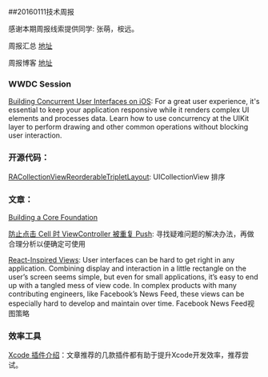 ##20160111技术周报

感谢本期周报线索提供同学: 张萌，桉远。

周报汇总 [地址](https://github.com/BaiduHiDeviOS/iOS-Tech-Weekly)

周报博客 [地址](http://baiduhidevios.github.io/)

### WWDC Session
[Building Concurrent User Interfaces on iOS](https://developer.apple.com/videos/play/wwdc2012-211/): For a great user experience, it's essential to keep your application responsive while it renders complex UI elements and processes data. Learn how to use concurrency at the UIKit layer to perform drawing and other common operations without blocking user interaction.


### 开源代码：
[RACollectionViewReorderableTripletLayout](https://github.com/ra1028/RACollectionViewReorderableTripletLayout): UICollectionView 排序


### 文章：


[Building a Core Foundation](http://robnapier.net/assets/Building-a-Core-Foundation.pdf)

[防止点击 Cell 时 ViewController 被重复 Push](https://github.com/nixzhu/dev-blog/blob/master/2016-01-04-duplicate-push.md): 寻找疑难问题的解决办法，再做合理分析以便确定可使用

[React-Inspired Views](https://www.objc.io/issues/22-scale/facebook/): User interfaces can be hard to get right in any application. Combining display and interaction in a little rectangle on the user’s screen seems simple, but even for small applications, it’s easy to end up with a tangled mess of view code. In complex products with many contributing engineers, like Facebook’s News Feed, these views can be especially hard to develop and maintain over time. Facebook News Feed视图策略

### 效率工具
[Xcode 插件介绍](http://nshipster.com/xcode-plugins/)：文章推荐的几款插件都有助于提升Xcode开发效率，推荐尝试。
